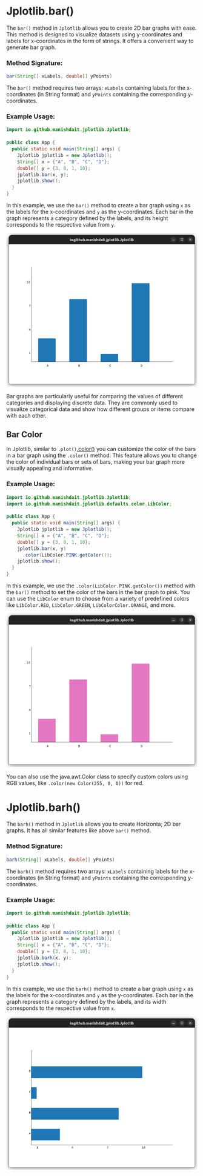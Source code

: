 # Jplotlib.bar()

The `bar()` method in `Jplotlib` allows you to create 2D bar graphs with ease. This method is designed to visualize datasets using y-coordinates and labels for x-coordinates in the form of strings. It offers a convenient way to generate bar graph.

### Method Signature:

```java
bar(String[] xLabels, double[] yPoints)
```
The `bar()` method requires two arrays: `xLabels` containing labels for the x-coordinates (in String format) and `yPoints` containing the corresponding y-coordinates.

### Example Usage:

```java
import io.github.manishdait.jplotlib.Jplotlib;

public class App {
  public static void main(String[] args) {
    Jplotlib jplotlib = new Jplotlib();
    String[] x = {"A", "B", "C", "D"};
    double[] y = {3, 8, 1, 10};
    jplotlib.bar(x, y);
    jplotlib.show();
  }
}
```
In this example, we use the `bar()` method to create a bar graph using `x` as the labels for the x-coordinates and `y` as the y-coordinates. Each bar in the graph represents a category defined by the labels, and its height corresponds to the respective value from `y`.

<img src="assets/bar/bar_EG1.png" alt="bar_eg1.png" width="620px">

Bar graphs are particularly useful for comparing the values of different categories and displaying discrete data. They are commonly used to visualize categorical data and show how different groups or items compare with each other.


## Bar Color

In Jplotlib, similar to `.plot()`[.color()](PLOT.md) you can customize the color of the bars in a bar graph using the `.color()` method. This feature allows you to change the color of individual bars or sets of bars, making your bar graph more visually appealing and informative.

### Example Usage:

```java
import io.github.manishdait.jplotlib.Jplotlib;
import io.github.manishdait.jplotlib.defaults.color.LibColor;

public class App {
  public static void main(String[] args) {
    Jplotlib jplotlib = new Jplotlib();
    String[] x = {"A", "B", "C", "D"};
    double[] y = {3, 8, 1, 10};
    jplotlib.bar(x, y)
      .color(LibColor.PINK.getColor());
    jplotlib.show();
  }
}
```

In this example, we use the `.color(LibColor.PINK.getColor())` method with the `bar()` method to set the color of the bars in the bar graph to pink. You can use the `LibColor` enum to choose from a variety of predefined colors like `LibColor.RED`, `LibColor.GREEN`, `LibColorColor.ORANGE`, and more.

<img src="assets/bar/bar_EG2.png" alt="bar_eg2.png" width="620px">

You can also use the java.awt.Color class to specify custom colors using RGB values, like `.color(new Color(255, 0, 0))` for red.

# Jplotlib.barh()

The `barh()` method in `Jplotlib` allows you to create Horizonta; 2D bar graphs. It has all similar features like above `bar()` method.

### Method Signature:

```java
barh(String[] xLabels, double[] yPoints)
```
The `barh()` method requires two arrays: `xLabels` containing labels for the x-coordinates (in String format) and `yPoints` containing the corresponding y-coordinates.

### Example Usage:

```java
import io.github.manishdait.jplotlib.Jplotlib;

public class App {
  public static void main(String[] args) {
    Jplotlib jplotlib = new Jplotlib();
    String[] x = {"A", "B", "C", "D"};
    double[] y = {3, 8, 1, 10};
    jplotlib.barh(x, y);
    jplotlib.show();
  }
}
```

In this example, we use the `barh()` method to create a bar graph using `x` as the labels for the x-coordinates and `y` as the y-coordinates. Each bar in the graph represents a category defined by the labels, and its width corresponds to the respective value from `x`.

<img src="assets/bar/bar_EG3.png" alt="bar_eg3.png" width="620px">